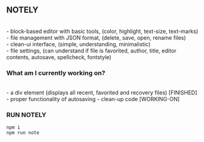 ## NOTELY ##
<br/>
- block-based editor with basic tools, (color, highlight, text-size, text-marks)<br/>
- file management with JSON format, (delete, save, open, rename files)<br/>
- clean-ui interface, (simple, understanding, minimalistic)<br/>
- file settings, (can understand if file is favorited, author, title, editor contents, autosave, spellcheck, fontstyle)<br/>

### What am I currently working on? ###
<br/>
- a div element (displays all recent, favorited and recovery files) [FINISHED]
- proper functionality of autosaving
- clean-up code [WORKING-ON]

### RUN NOTELY ###
```
npm i
npm run note
```